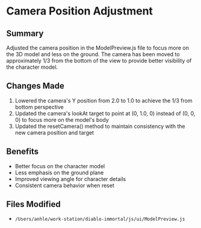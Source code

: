 # Camera Position Adjustment

## Summary
Adjusted the camera position in the ModelPreview.js file to focus more on the 3D model and less on the ground. The camera has been moved to approximately 1/3 from the bottom of the view to provide better visibility of the character model.

## Changes Made
1. Lowered the camera's Y position from 2.0 to 1.0 to achieve the 1/3 from bottom perspective
2. Updated the camera's lookAt target to point at (0, 1.0, 0) instead of (0, 0, 0) to focus more on the model's body
3. Updated the resetCamera() method to maintain consistency with the new camera position and target

## Benefits
- Better focus on the character model
- Less emphasis on the ground plane
- Improved viewing angle for character details
- Consistent camera behavior when reset

## Files Modified
- `/Users/anhle/work-station/diablo-immortal/js/ui/ModelPreview.js`